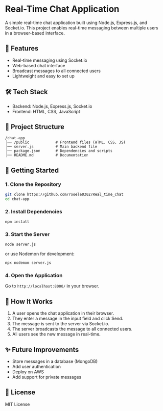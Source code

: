 # Real-Time Chat Application  
A simple real-time chat application built using Node.js, Express.js, and Socket.io. This project enables real-time messaging between multiple users in a browser-based interface.

## 🚀 Features
- Real-time messaging using Socket.io
- Web-based chat interface
- Broadcast messages to all connected users
- Lightweight and easy to set up

## 🛠 Tech Stack
- Backend: Node.js, Express.js, Socket.io  
- Frontend: HTML, CSS, JavaScript  

## 📂 Project Structure
```
/chat-app
│── /public            # Frontend files (HTML, CSS, JS)
│── server.js          # Main backend file
│── package.json       # Dependencies and scripts
│── README.md          # Documentation
```

## 🚀 Getting Started
### 1. Clone the Repository
```bash
git clone https://github.com/rooele0302/Real_time_chat
cd chat-app
```

### 2. Install Dependencies
```bash
npm install
```

### 3. Start the Server
```bash
node server.js
```
or use Nodemon for development:
```bash
npx nodemon server.js
```

### 4. Open the Application
Go to `http://localhost:8000/` in your browser.

## 📜 How It Works
1. A user opens the chat application in their browser.
2. They enter a message in the input field and click Send.
3. The message is sent to the server via Socket.io.
4. The server broadcasts the message to all connected users.
5. All users see the new message in real-time.

## ✨ Future Improvements
- Store messages in a database (MongoDB)
- Add user authentication
- Deploy on AWS
- Add support for private messages

## 📄 License
MIT License  
